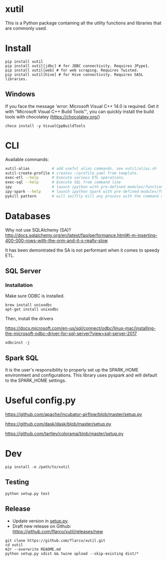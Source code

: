 # xutil

This is a Python package containing all the utility functions and libraries that are commonly used.

# Install

```
pip install xutil
pip install xutil[jdbc] # for JDBC connectivity. Requires JPype1.
pip install xutil[web] # for web scraping. Requires Twisted.
pip install xutil[hive] # for Hive connectivity. Requires SASL libraries.
```

## Windows

If you face the message 'error: Microsoft Visual C++ 14.0 is required. Get it with "Microsoft Visual C++ Build Tools"', you can quickly install the build tools with chocolatey (https://chocolatey.org/)

```
choco install -y VisualCppBuildTools
```

# CLI

Available commands:

```bash
xutil-alias          # add useful alias commands, see xutil/alias.sh
xutil-create-profile # creates ~/profile.yaml from template.
exec-etl --help      # Execute various ETL operations.
exec-sql --help      # Execute SQL from command line
ipy                  # launch ipython with pre-defined modules/functions imported
ipy-spark --help     # launch ipython Spark with pre-defined modules/functions imported
pykill pattern       # will swiftly kill any process with the command string mathing pattern
```

# Databases

Why not use SQLAlchemy (SA)? http://docs.sqlalchemy.org/en/latest/faq/performance.html#i-m-inserting-400-000-rows-with-the-orm-and-it-s-really-slow

It has been demontrated the SA is not performant when it comes to speedy ETL.

## SQL Server

### Installation

Make sure ODBC is installed.

```
brew install unixodbc
apt-get install unixodbc
```

Then, install the drivers

https://docs.microsoft.com/en-us/sql/connect/odbc/linux-mac/installing-the-microsoft-odbc-driver-for-sql-server?view=sql-server-2017

```
odbcinst -j
```

## Spark SQL

It is the user's responsibility to properly set up the SPARK_HOME environment and configurations.
This library uses pyspark and will default to the SPARK_HOME settings.

# Useful config.py

https://github.com/apache/incubator-airflow/blob/master/setup.py

https://github.com/dask/dask/blob/master/setup.py

https://github.com/tartley/colorama/blob/master/setup.py


# Dev

```
pip install -e /path/to/xutil
```

## Testing

```
python setup.py test
```

## Release

- Update version in [setup.py](./setup.py).
- Draft new release on Github: <https://github.com/flarco/xutil/releases/new>

```
git clone https://github.com/flarco/xutil.git
cd xutil
m2r --overwrite README.md
python setup.py sdist && twine upload --skip-existing dist/*
```
